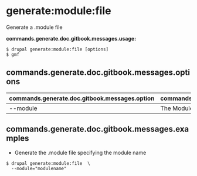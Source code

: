 # generate:module:file
Generate a .module file

**commands.generate.doc.gitbook.messages.usage:**
```
$ drupal generate:module:file [options]
$ gmf  
```

## commands.generate.doc.gitbook.messages.options
commands.generate.doc.gitbook.messages.option | commands.generate.doc.gitbook.messages.details
-------|-------------
--module | The Module name.

## commands.generate.doc.gitbook.messages.examples
* Generate the .module file specifying the module name
```
$ drupal generate:module:file  \
  --module="modulename"
```

